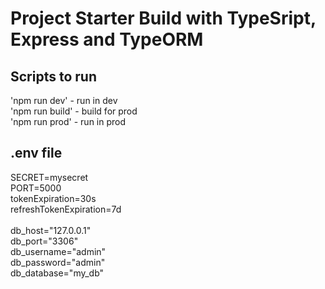 # Project Starter Build with TypeSript, Express and TypeORM

## Scripts to run
<p>
    'npm run dev' - run in dev <br>
    'npm run build' - build for prod <br>
    'npm run prod' - run in prod
<p>

## .env file
<p> 
    SECRET=mysecret <br>
    PORT=5000 <br>
    tokenExpiration=30s <br>
    refreshTokenExpiration=7d <br> <br>
    db_host="127.0.0.1" <br>
    db_port="3306" <br>
    db_username="admin" <br>
    db_password="admin" <br>
    db_database="my_db"
<p>
